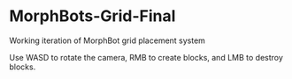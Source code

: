 # MorphBots-Grid-Final
Working iteration of MorphBot grid placement system

Use WASD to rotate the camera, RMB to create blocks, and LMB to destroy blocks.
